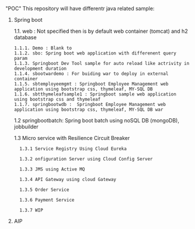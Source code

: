 "POC" 
This repository will have differentr java related sample:
1. Spring boot

   1.1. web : Not specified then is by default web container (tomcat) and h2 database       
      
       1.1.1. Demo : Blank to  
       1.1.2. sbo: Spring boot web application with differenent query param  
       1.1.3. Springboot Dev Tool sample for auto reload like actrivity in development duration
       1.1.4. sbootwardemo : For buiding war to deploy in external container
       1.1.5. sbtemployeemgmt : Springboot Employee Management web application using bootstrap css, thymeleaf, MY-SQL DB 
       1.1.6. sbtthymeleafsample1 : Springboot sample web application using bootstrap css and thymeleaf    
       1.1.7. springbootwdb :  Springboot Employee Management web application using bootstrap css, thymeleaf, MY-SQL DB war 


   1.2 springbootbatch:  Spring boot batch using noSQL DB (mongoDB), jobbuilder 

   
   1.3  Micro service with Resilience Circuit Breaker
 
         1.3.1 Service Registry Using Cloud Eureka
 
         1.3.2 onfiguration Server using Cloud Config Server
 
         1.3.3 JMS using Active MQ 
 
         1.3.4 API Gateway using cloud Gateway
 
         1.3.5 Order Service 
 
         1.3.6 Payment Service
 
         1.3.7 WIP
 
3. AIP
